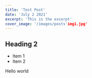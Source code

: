 ```yaml
---
title: 'Test Post'
date: 'July 2 2021'
excerpt: 'This is the excerpt'
cover_image: '/images/posts'img1.jpg'
---
```

## Heading 2

- Item 1
- Item 2


Hello world 